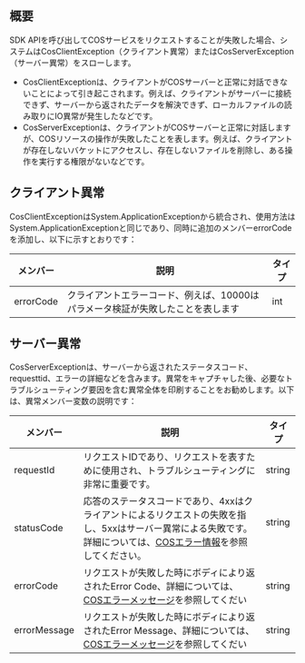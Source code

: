 ## 概要

SDK APIを呼び出してCOSサービスをリクエストすることが失敗した場合、システムはCosClientException（クライアント異常）またはCosServerException（サーバー異常）をスローします。
- CosClientExceptionは、クライアントがCOSサーバーと正常に対話できないことによって引き起こされます。例えば、クライアントがサーバーに接続できず、サーバーから返されたデータを解決できず、ローカルファイルの読み取りにIO異常が発生したなどです。
- CosServerExceptionは、クライアントがCOSサーバーと正常に対話しますが、COSリソースの操作が失敗したことを表します。例えば、クライアントが存在しないバケットにアクセスし、存在しないファイルを削除し、ある操作を実行する権限がないなどです。


## クライアント異常

CosClientExceptionはSystem.ApplicationExceptionから統合され、使用方法はSystem.ApplicationExceptionと同じであり、同時に追加のメンバーerrorCodeを添加し、以下に示すとおりです：

|メンバー|説明|タイプ|
| ---- | ---- | ---- |
|errorCode|クライアントエラーコード、例えば、10000はパラメータ検証が失敗したことを表します|int|



## サーバー異常

CosServerExceptionは、サーバーから返されたステータスコード、requesttid、エラーの詳細などを含みます。異常をキャプチャした後、必要なトラブルシューティング要因を含む異常全体を印刷することをお勧めします。以下は、異常メンバー変数の説明です：

| メンバー   | 説明 | タイプ |
| ------------ | ---------------------------------------- | --------- |
| requestId    | リクエストIDであり、リクエストを表すために使用され、トラブルシューティングに非常に重要です。| string    |
| statusCode   | 応答のステータスコードであり、4xxはクライアントによるリクエストの失敗を指し、5xxはサーバー異常による失敗です。詳細については、[COSエラー情報](https://cloud.tencent.com/document/product/436/7730)を参照してください。 | string    |
| errorCode | リクエストが失敗した時にボディにより返されたError Code、詳細については、[COSエラーメッセージ](https://cloud.tencent.com/document/product/436/7730)を参照してくだい| string |
| errorMessage | リクエストが失敗した時にボディにより返されたError Message、詳細については、[COSエラーメッセージ](https://cloud.tencent.com/document/product/436/7730)を参照してくだい| string |


